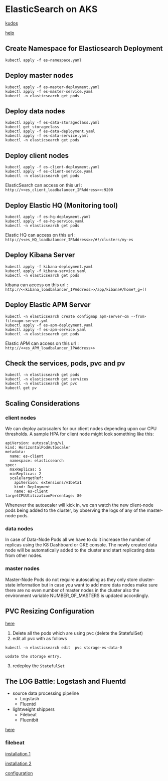 # ElasticSearch on AKS

[kudos](https://medium.com/faun/https-medium-com-thakur-vaibhav23-ha-es-k8s-7e655c1b7b61)

[help](https://www.datadoghq.com/blog/elasticsearch-game-day/)

## Create Namespace for Elasticsearch Deployment
```
kubectl apply -f es-namespace.yaml
```

## Deploy master nodes
```
kubectl apply -f es-master-deployment.yaml
kubectl apply -f es-master-service.yaml
kubectl -n elasticsearch get pods
```

## Deploy data nodes
```
kubectl apply -f es-data-storageclass.yaml
kubectl get storageclass
kubectl apply -f es-data-deployment.yaml
kubectl apply -f es-data-service.yaml
kubectl -n elasticsearch get pods
```

## Deploy client nodes
```
kubectl apply -f es-client-deployment.yaml
kubectl apply -f es-client-service.yaml
kubectl -n elasticsearch get pods
```

ElasticSearch can access on this url : `http://<<es_client_loadbalancer_IPAddress>>:9200`


## Deploy Elastic HQ (Monitoring tool)
```
kubectl apply -f es-hq-deployment.yaml
kubectl apply -f es-hq-service.yaml
kubectl -n elasticsearch get pods
```

Elastic HQ can access on this url : `http://<<es_HQ_loadbalancer_IPAddress>>/#!/clusters/my-es`

## Deploy Kibana Server
```
kubectl apply -f kibana-deployment.yaml
kubectl apply -f kibana-service.yaml
kubectl -n elasticsearch get pods
```

kibana can access on this url : `http://<<kibana_loadbalancer_IPAddress>>/app/kibana#/home?_g=()`


## Deploy Elastic APM Server
```
kubectl -n elasticsearch create configmap apm-server-cm --from-file=apm-server.yml
kubectl apply -f es-apm-deployment.yaml
kubectl apply -f es-apm-service.yaml
kubectl -n elasticsearch get pods
```

Elastic APM can access on this url : `http://<<es_APM_loadbalancer_IPAddress>>`

## Check the services, pods, pvc and pv
```
kubectl -n elasticsearch get pods
kubectl -n elasticsearch get services
kubectl -n elasticsearch get pvc
kubectl get pv
```


## Scaling Considerations

### client nodes

We can deploy autoscalers for our client nodes depending upon our CPU thresholds. A sample HPA for client node might look something like this:

```
apiVersion: autoscaling/v1
kind: HorizontalPodAutoscaler
metadata:
  name: es-client
  namespace: elasticsearch
spec:
  maxReplicas: 5
  minReplicas: 2
  scaleTargetRef:
    apiVersion: extensions/v1beta1
    kind: Deployment
    name: es-client
targetCPUUtilizationPercentage: 80
```

Whenever the autoscaler will kick in, we can watch the new client-node pods being added to the cluster, by observing the logs of any of the master-node pods.

### data nodes

In case of Data-Node Pods all we have to do it increase the number of replicas using the K8 Dashboard or GKE console. The newly created data node will be automatically added to the cluster and start replicating data from other nodes.

### master nodes

Master-Node Pods do not require autoscaling as they only store cluster-state information but in case you want to add more data nodes make sure there are no even number of master nodes in the cluster also the environment variable NUMBER_OF_MASTERS is updated accordingly.



## PVC Resizing Configuration

[here](https://kubernetes.io/blog/2018/07/12/resizing-persistent-volumes-using-kubernetes/)

1. Delete all the pods which are using pvc (delete the StatefulSet)
2. edit all pvc with as follows

`kubectl -n elasticsearch edit  pvc storage-es-data-0`


```
uodate the storage entry.
```

3. redeploy the `StatefulSet`



## The LOG Battle: Logstash and Fluentd

* source data processing pipeline
  * Logstash
  * Fluentd
* lightweight shippers
  * Filebeat
  * Fluentbit

[here](https://medium.com/tensult/the-log-battle-logstash-and-fluentd-c65f2f7c24b4)

### filebeat

[installation 1](https://www.elastic.co/guide/en/beats/filebeat/current/filebeat-installation.html)

[installation 2](https://crunchify.com/setup-guide-install-configure-filebeat/)

[configuration](https://www.elastic.co/guide/en/beats/filebeat/5.1/filebeat-configuration-details.html)